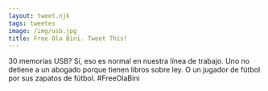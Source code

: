```yaml
---
layout: tweet.njk
tags: tweetes
image: /img/usb.jpg
title: Free Ola Bini. Tweet This!
---
```

30 memorias USB? Sí, eso es normal en nuestra línea de trabajo. Uno no detiene a un abogado porque tienen libros sobre ley. O un jugador de fútbol por sus zapatos de fútbol. #FreeOlaBini
